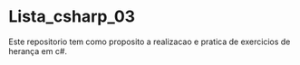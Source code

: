 # Lista_csharp_03
Este repositorio tem como proposito a realizacao e pratica de exercicios de herança em c#.

